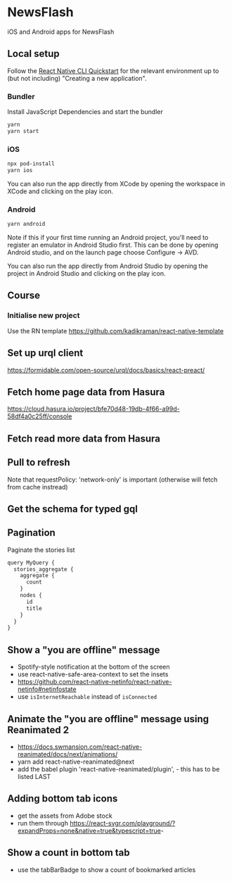 # NewsFlash

iOS and Android apps for NewsFlash

## Local setup

Follow the [React Native CLI Quickstart](https://reactnative.dev/docs/environment-setup) for the relevant environment up to (but not including) "Creating a new application".

### Bundler

Install JavaScript Dependencies and start the bundler

```sh
yarn
yarn start
```

### iOS

```sh
npx pod-install
yarn ios
```

You can also run the app directly from XCode by opening the workspace in XCode and clicking on the play icon.

### Android

```sh
yarn android
```

Note if this if your first time running an Android project, you'll need to register an emulator in Android Studio first. This can be done by opening Android studio, and on the launch page choose Configure -> AVD.

You can also run the app directly from Android Studio by opening the project in Android Studio and clicking on the play icon.

## Course

### Initialise new project

Use the RN template <https://github.com/kadikraman/react-native-template>

## Set up urql client

<https://formidable.com/open-source/urql/docs/basics/react-preact/>

## Fetch home page data from Hasura

<https://cloud.hasura.io/project/bfe70d48-19db-4f66-a99d-58df4a0c25ff/console>

## Fetch read more data from Hasura

## Pull to refresh

Note that requestPolicy: 'network-only' is important (otherwise will fetch from cache instread)

## Get the schema for typed  gql

## Pagination

Paginate the stories list

```js
query MyQuery {
  stories_aggregate {
    aggregate {
      count
    }
    nodes {
      id
      title
    }
  }
}
```

## Show a "you are offline" message

- Spotify-style notification at the bottom of the screen
- use react-native-safe-area-context to set the insets
- <https://github.com/react-native-netinfo/react-native-netinfo#netinfostate>
- use `isInternetReachable` instead of `isConnected`

## Animate the "you are offline" message using Reanimated 2

- <https://docs.swmansion.com/react-native-reanimated/docs/next/animations/>
- yarn add react-native-reanimated@next
- add the babel plugin 'react-native-reanimated/plugin', - this has to be listed LAST

## Adding bottom tab icons

- get the assets from Adobe stock
- run them through <https://react-svgr.com/playground/?expandProps=none&native=true&typescript=true>-

## Show a count in bottom tab

- use the tabBarBadge to show a count of bookmarked articles
